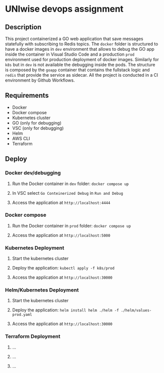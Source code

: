 # UNIwise devops assignment

## Description

This project containerized a GO web application that save messages statefully with subscribing to Redis topics. 
The `docker` folder is structured to have a docker images in `dev` environment that allows to debug the GO app inside the container in Visual Studio Code and a production `prod` environment used for production deployment of docker images. Similarly for `k8s` but in `dev` is not available the debugging inside the pods.
The structure is composed by the `goapp` container that contains the fullstack logic and `redis` that provide the service as sidecar.
All the project is conducted in a CI environment by Github Workflows.  

## Requirements

- Docker
- Docker compose
- Kubernetes cluster
- GO (only for debugging)
- VSC (only for debugging)
- Helm
- AWS CLI
- Terraform

## Deploy

### Docker dev/debugging

1. Run the Docker container in `dev` folder: `docker compose up`

2. In VSC select `Go Conteinerized Debug` in `Run and Debug`

3. Access the application at `http://localhost:4444`

### Docker compose  

1. Run the Docker container in `prod` folder: `docker compose up`

2. Access the application at `http://localhost:5000`

### Kubernetes Deployment

1. Start the kubernetes cluster

2. Deploy the application: `kubectl apply -f k8s/prod`

3. Access the application at `http://localhost:30000`

### Helm/Kubernetes Deployment

1. Start the kubernetes cluster

2. Deploy the application: `helm install helm ./helm -f ./helm/values-prod.yaml`

3. Access the application at `http://localhost:30000`

### Terraform Deployment

1. ...

2. ...

3. ...